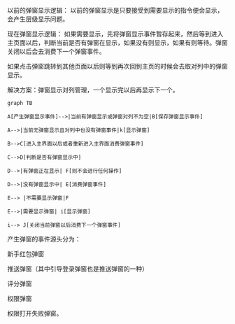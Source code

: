 以前的弹窗显示逻辑：   以前的弹窗显示是只要接受到需要显示的指令便会显示，会产生层级显示问题。

现在弹窗显示逻辑：   如果需要显示，先将弹窗显示事件暂存起来，然后等到进入主页面以后，判断当前是否有弹窗在显示，如果没有则显示，如果有则等待。弹窗关闭以后会去消费下一个弹窗事件。

如果点击弹窗跳转到其他页面以后则等到再次回到主页的时候会去取对列中的弹窗显示。

解决方案：弹窗显示对列管理，一个显示完以后再显示下一个。

 ```
 graph TB
 
 A[产生弹窗显示事件]-->|当前有弹窗显示或弹窗对列不为空|B[保存弹窗显示事件]
 
 A-->|当前无弹窗显示且对列中也没有弹窗事件|k[显示弹窗]
 
 B-->C[进入主界面以后或者重新进入主界面消费弹窗事件]
 
 C-->D[判断是否有弹窗显示中]
 
 D-->|有弹窗正在显示| F[则不会进行任何操作]
 
 D-->|没有弹窗显示中| E[消费弹窗事件]
 
 E--> |不需要显示弹窗|F
 
 E-->|需要显示弹窗| i[显示弹窗]
 
 i--> J[关闭当前弹窗以后消费下一个弹窗事件]
 
 ```
 
 产生弹窗的事件源头分为：
 
 新手红包弹窗
 
 推送弹窗（其中引导登录弹窗也是推送弹窗的一种）
 
 评分弹窗
 
 权限弹窗
 
 权限打开失败弹窗。